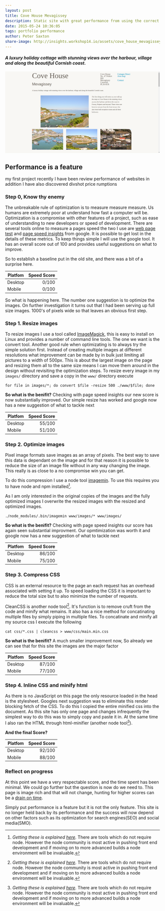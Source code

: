 ```yaml
---
layout: post
title: Cove House Mevagissey
description: Static site with great performance from using the correct tools
date: 2015-05-24 10:36:05
tags: portfolio performance
author: Peter Saxton
share-image: http://insights.workshop14.io/assets/cove_house_mevagissey_home_page.png
---
```


#### *A luxury holiday cottage with stunning views over the harbour, village and along the beautiful Cornish coast.*

[![Homepage of the Cove House Mevagissey site](/assets/cove_house_mevagissey_home_page.png)](http://covehousemevagissey.co.uk/)

## Performance is a feature

my first project
recently I have been review performance of websites
in addition I have also discovered divshot
price rumptions

### Step 0,  Know thy enemy
The unbreakable rule of optimization is to measure measure measure. Us humans are extremely poor at understand how fast a computer will be. Optimization is a compromise with other features of a project, such as ease of understanding to new developers or speed of development. There are several tools online to measure a pages speed the two I use are [web page test](http://www.webpagetest.org/) and [page speed insights]() from google. It is possible to get lost in the details of these metrics. To keep things simple I will use the google tool. It has an overall score out of 100 and provides useful suggestions on what to improve.

So to establish a baseline put in the old site, and there was a bit of a surprise here.

| Platfom | Speed Score |
| ------- | ----------: |
| Desktop | 0/100       |
| Mobile  | 0/100       |

So what is happening here. The number one suggestion is to optimize the images. On further investigation it turns out that I had been serving up full size images. 1000's of pixels wide so that leaves an obvious first step.

### Step 1. Resize images
To resize images I use a tool called [ImageMagick](), this is easy to install on Linux and provides a number of command line tools. The one we want is the convert tool. Another good rule when optimizating is to always try the simple solution first. Instead of creating multiple images at different resolutions what improvement can be made by in bulk just limiting all pictures to a width of 500px. This is about the largest image on the page and resizing them all to the same size means I can move them around in the design without revisiting the optimization steps.
To resize every image in my `images/` directory and save a copy in the `www/` directory execute

```
for file in images/*; do convert $file -resize 500 ./www/$file; done
```

**So what is the benifit?** Checking with page speed insights our new score is now substantially improved. Our simple resize has worked and google now has a new suggestion of what to tackle next

| Platfom | Speed Score |
| ------- | ----------: |
| Desktop | 55/100      |
| Mobile  | 51/100      |

### Step 2. Optimize images
Pixel image formats save images as an array of pixels. The best way to save this data is dependant on the image and for that reason it is possible to reduce the size of an image file without in any way changing the image. This really is as close to a no compromise win you can get.

To do this compression I use a node tool [imagemin](). To use this requires you to have node and npm installed[^1].

As I am only interested in the original copies of the images and the fully optimized images I overwrite the resized images with the resized and optimized images.

```
./node_modules/.bin/imagemin www/images/* www/images/
```

**So what is the benifit?** Checking with page speed insights our score has again seen substantial improvment. Our opmtimization was worth it and google now has a new suggestion of what to tackle next

| Platfom | Speed Score |
| ------- | ----------: |
| Desktop | 86/100      |
| Mobile  | 75/100      |

### Step 3. Compress CSS
CSS is an external resource to the page an each request has an overhead associated with setting it up. To speed loading the CSS it is important to reduce the total size but to also minimize the number of requests.

CleanCSS is another node tool[^1]. It's function is to remove cruft from the code and minify what remains. It also has a nice method for concatinating multiple files by simply piping in multiple files. To concatinate and minify all my source css I execute the following

```
cat css/*.css | cleancss > www/css/main.min.css
```

**So what is the benifit?** A much smaller improvement now, So already we can see that for this site the images are the major factor

| Platfom | Speed Score |
| ------- | ----------: |
| Desktop | 87/100      |
| Mobile  | 77/100      |

### Step 4. Inline CSS and minify html
As there is no JavaScript on this page the only resource loaded in the head is the stylesheet. Googles next suggestion was to eliminate this render blocking fetch of the CSS. To do this I copied the entire minified css into the document. As this site has only one page and changes infrequently the simplest way to do this was to simply copy and paste it in. At the same time I also ran the HTML through html-minifier (another node tool[^1]).

**And the final Score?**

| Platfom | Speed Score |
| ------- | ----------: |
| Desktop | 92/100      |
| Mobile  | 88/100      |

### Reflect on progress
At this point we have a very respectable score, and the time spent has been minimal. We could go further but the question is now do we need to. This page is image rich and that will not change, hunting for higher scores can be a [drain on time](premium.wpmudev.org/blog/why-trying-to-get-95-on-google-pagespeed-insights-will-drive-you-mad/).  

Simply put performance is a feature but it is not the only feature. This site is no longer held back by its performance and the success will now depend on other factors such as its optimization for search engines(SEO) and social media(SMO).


[^1]: *Getting these is explained [here]().* There are tools which do not require node. However the node community is most active in pushing front end development and if moving on to more advanced builds a node environment will be invaluable.
